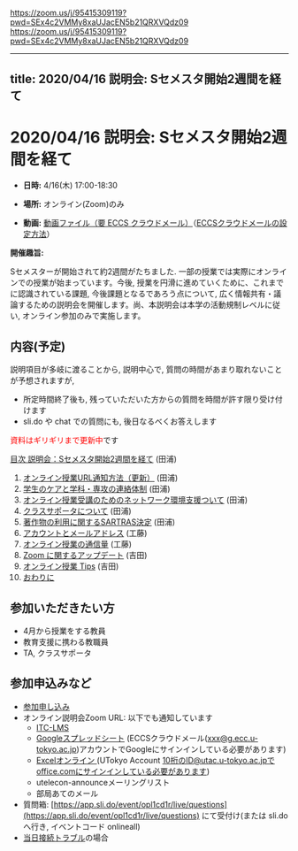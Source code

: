 https://zoom.us/j/95415309119?pwd=SEx4c2VMMy8xaUJacEN5b21QRXVQdz09
https://zoom.us/j/95415309119?pwd=SEx4c2VMMy8xaUJacEN5b21QRXVQdz09



---
title: 2020/04/16 説明会: Sセメスタ開始2週間を経て
---

# 2020/04/16  説明会: Sセメスタ開始2週間を経て

* **日時:** 4/16(木) 17:00-18:30 

* **場所:** オンライン(Zoom)のみ

* **動画:** <a href="https://drive.google.com/open?id=1HsmRHGaQmFfceWLAJA1zYsO2FpVroJrb">動画ファイル（要 ECCS クラウドメール）</a>（<a href="https://hwb.ecc.u-tokyo.ac.jp/wp/literacy/email/initialize/" target="_blank">ECCSクラウドメールの設定方法</a>）  

**開催趣旨:**

Sセメスターが開始されて約2週間がたちました. 一部の授業では実際にオンラインでの授業が始まっています。今後, 授業を円滑に進めていくために、これまでに認識されている課題, 今後課題となるであろう点について, 広く情報共有・議論するための説明会を開催します。尚、本説明会は本学の活動規制レベルに従い, オンライン参加のみで実施します。

## 内容(予定)

説明項目が多岐に渡ることから, 説明中心で, 質問の時間があまり取れないことが予想されますが,
  * 所定時間終了後も, 残っていただいた方からの質問を時間が許す限り受け付けます
  * sli.do や chat での質問にも, 後日なるべくお答えします

<font color="red">資料はギリギリまで更新中</font>です

[目次 説明会：Sセメスタ開始2週間を経て](00-index.pdf) (田浦)

1. [オンライン授業URL通知方法（更新）](01-URL-notification.pdf) (田浦)
1. [学生のケアと学科・専攻の連絡体制](02-care.pdf) (田浦)
1. [オンライン授業受講のためのネットワーク環境支援ついて](03-net.pdf) (田浦)
1. [クラスサポータについて](04-supporters.pdf) (田浦)
1. [著作物の利用に関するSARTRAS決定](05-SARTRAS.pdf) (田浦)
1. [アカウントとメールアドレス](06-Account.pdf) (工藤)
1. [オンライン授業の通信量](07-Traffic.pdf) (工藤)
1. [Zoom に関するアップデート](08-Zoom.pdf) (吉田)
1. [オンライン授業 Tips](09-Tips.pdf) (吉田)
1. [おわりに](10.pdf)

## 参加いただきたい方
* 4月から授業をする教員
* 教育支援に携わる教職員
* TA, クラスサポータ

## 参加申込みなど

* <a href="https://forms.gle/hrGjsSXJSYXhChQd8">参加申し込み</a>
* オンライン説明会Zoom URL: 以下でも通知しています
  * <a href="https://itc-lms.ecc.u-tokyo.ac.jp/lms/course/syllabus?idnumber=20197J919010V02" target="_blank">ITC-LMS</a>
  * <a href="https://docs.google.com/spreadsheets/d/1GCohoPpwhIpxYIZuO6ZGwjwAjGFVpaiVa4TKYN4VoPk/edit?usp=sharing" target="_blank">Googleスプレッドシート</a> (ECCSクラウドメール(xxx@g.ecc.u-tokyo.ac.jp)アカウントでGoogleにサインインしている必要があります)
  * <a href="https://univtokyo-my.sharepoint.com/:x:/g/personal/2615215597_utac_u-tokyo_ac_jp/ESEjHc7AYBpPqjooTPGoJMsBqcl0bN20iSUVwunnTGL2hg?e=pKORAl" target="_blank">Excelオンライン </a>(UTokyo Account 10桁のID@utac.u-tokyo.ac.jpでoffice.comにサインインしている必要があります)
  * utelecon-announceメーリングリスト
  * 部局あてのメール
* 質問箱: [https://app.sli.do/event/opl1cd1r/live/questions](https://app.sli.do/event/opl1cd1r/live/questions) にて受付け(または sli.do へ行き, イベントコード onlineall)
* [当日接続トラブル](https://tinyurl.com/vts6ybk)の場合
